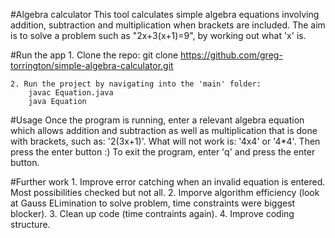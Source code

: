 #Algebra calculator
This tool calculates simple algebra equations involving addition, subtraction and multiplication when brackets are included. The aim is to solve a problem such as "2x+3(x+1)=9", by working out what 'x' is.

#Run the app
    1. Clone the repo:
        git clone https://github.com/greg-torrington/simple-algebra-calculator.git
    
    2. Run the project by navigating into the 'main' folder:
        javac Equation.java
        java Equation

#Usage
Once the program is running, enter a relevant algebra equation which allows addition and subtraction as well as multiplication that is done with brackets, such as: '2(3x+1)'. What will not work is: '4x4' or '4*4'. Then press the enter button :) To exit the program, enter 'q' and press the enter button.

#Further work
    1. Improve error catching when an invalid equation is entered. Most possibilities checked but not all.
    2. Imporve algorithm efficiency (look at Gauss ELimination to solve problem, time constraints were biggest blocker).
    3. Clean up code (time contraints again).
    4. Improve coding structure.